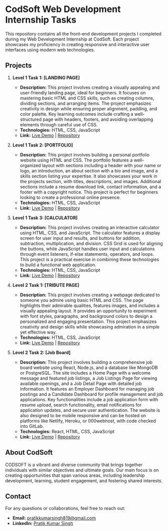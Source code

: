# CodSoft Web Development Internship Tasks

This repository contains all the front-end development projects I completed during my Web Development Internship at CodSoft. Each project showcases my proficiency in creating responsive and interactive user interfaces using modern web technologies.

## Projects

1. **Level 1 Task 1: [LANDING PAGE]**  
   - **Description:** This project involves creating a visually appealing and user-friendly landing page, ideal for beginners. It focuses on mastering basic HTML and CSS skills, such as creating columns, dividing sections, and arranging items. The project emphasizes creativity in design while ensuring proper alignment, padding, and color palette. Key learning outcomes include crafting a well-structured page with headers, footers, and avoiding overlapping elements through careful use of CSS.  
   - **Technologies:** HTML, CSS, JavaScript  
   - **Link:** [Live Demo](https://mcdonald-clone-landing-page-224782.netlify.app/) | [Repository](https://github.com/PratikKumarSingh2503/CodSoft-Web-Development-Intern/tree/main/level%201%20task%201%20(LANDING%20PAGE))

2. **Level 1 Task 2: [PORTFOLIO]**  
   - **Description:** This project involves building a personal portfolio website using HTML and CSS. The portfolio features a well-organized layout with sections including a header with your name or logo, an introduction, an about section with a bio and image, and a skills section listing your expertise. It also showcases your work in the projects section, with titles, descriptions, and images. Additional sections include a resume download link, contact information, and a footer with a copyright notice. This project is perfect for beginners looking to create a professional online presence. 
   - **Technologies:** HTML, CSS, JavaScript  
   - **Link:** [Live Demo](https://portfolio-98166d.netlify.app/) | [Repository](https://github.com/PratikKumarSingh2503/CodSoft-Web-Development-Intern/tree/main/level%201%20task%202%20(PORTFOLIO))

3. **Level 1 Task 3: [CALCULATOR]**  
   - **Description:** This project involves creating an interactive calculator using HTML, CSS, and JavaScript. The calculator features a display screen for user input and results, and buttons for addition, subtraction, multiplication, and division. CSS Grid is used for aligning the buttons, while JavaScript handles user input and calculations through event listeners, if-else statements, operators, and loops. This project is a practical exercise in combining these technologies to build a functional web application.  
   - **Technologies:** HTML, CSS, JavaScript  
   - **Link:** [Live Demo](https://calculator-javascript-03f797.netlify.app/) | [Repository](https://github.com/PratikKumarSingh2503/CodSoft-Web-Development-Intern/tree/main/level%201%20task%203%20(CALCULATOR))

4. **Level 2 Task 1: [TRIBUTE PAGE]**  
   - **Description:** This project involves creating a webpage dedicated to someone you admire using basic HTML and CSS. The page highlights their admirable qualities, features images, and includes a visually appealing layout. It provides an opportunity to experiment with font styles, paragraphs, and background colors to design a personalized and engaging presentation. This project emphasizes creativity and design skills while showcasing admiration in a simple yet effective way.  
   - **Technologies:** HTML, CSS, JavaScript  
   - **Link:** [Live Demo](https://naruto-tribute-page-481598.netlify.app/) | [Repository](https://github.com/PratikKumarSingh2503/CodSoft-Web-Development-Intern/tree/main/level%202%20task%201%20(TRIBUTE%20PAGE))

5. **Level 2 Task 2: [Job Board]**  
   - **Description:** This project involves building a comprehensive job board website using React, Node.js, and a database like MongoDB or PostgreSQL. The site includes a Home Page with a welcome message and featured job listings, a Job Listings Page for viewing available openings, and a Job Detail Page with detailed job information. It features an Employer Dashboard for managing job postings and a Candidate Dashboard for profile management and job applications. Key functionalities include a job application form with resume upload, search functionality, email notifications for application updates, and secure user authentication. The website is also designed to be mobile responsive and can be hosted on platforms like Netlify, Heroku, or 000webhost, with code checked into GitLab.  
   - **Technologies:** React, HTML, CSS, JavaScript  
   - **Link:** [Live Demo](https://job-board-ten-puce.vercel.app/) | [Repository](https://github.com/PratikKumarSingh2503/CodSoft-Web-Development-Intern/tree/main/level%202%20task%202%20(Job%20Board))

## About CodSoft

CODSOFT is a vibrant and diverse community that brings together individuals with similar objectives and ultimate goals. Our main focus is on creating opportunities that span various areas, including leadership development, learning, student engagement, and fostering shared interests.

## Contact

For any questions or collaborations, feel free to reach out:

- **Email:** [pratikkumarsingh819@gmail.com](mailto:pratikkumarsingh819@gmail.com)
- **LinkedIn:** [Pratik Kumar Singh](https://www.linkedin.com/in/pratik-kumar-singh-aa6746221/)
